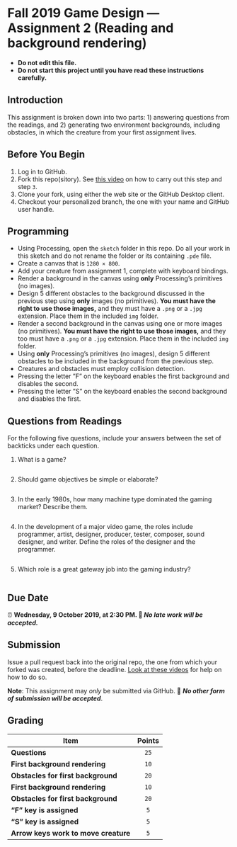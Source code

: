 # Fall 2019 Game Design — Assignment 2 (Reading and background rendering)

* **Do not edit this file.**  
* **Do not start this project until you have read these instructions carefully.**

## Introduction
This assignment is broken down into two parts: 1) answering questions from the readings, and 2) generating two environment backgrounds, including obstacles, in which the creature from your first assignment lives.

## Before You Begin
1. Log in to GitHub.
2. Fork this repo(sitory). See [this video](http://code-warrior.github.io/tutorials/git/github/forking-and-cloning-at-the-github-web-site/) on how to carry out this step and step `3`.
3. Clone your fork, using either the web site or the GitHub Desktop client.
4. Checkout your personalized branch, the one with your name and GitHub user handle.

## Programming
* Using Processing, open the `sketch` folder in this repo. Do all your work in this sketch and do not rename the folder or its containing `.pde` file.
* Create a canvas that is `1280 × 800`.
* Add your creature from assignment 1, complete with keyboard bindings.
* Render a background in the canvas using **only** Processing’s primitives (no images).
* Design 5 different obstacles to the background discussed in the previous step using **only** images (no primitives). **You must have the right to use those images,** and they must have a `.png` or a `.jpg` extension. Place them in the included `img` folder.
* Render a second background in the canvas using one or more images (no primitives). **You must have the right to use those images,** and they too must have a `.png` or a `.jpg` extension. Place them in the included `img` folder.
* Using **only** Processing’s primitives (no images), design 5 different obstacles to be included in the background from the previous step.
* Creatures and obstacles must employ collision detection.
* Pressing the letter ”F” on the keyboard enables the first background and disables the second.
* Pressing the letter ”S” on the keyboard enables the second background and disables the first.

## Questions from Readings
For the following five questions, include your answers between the set of backticks under each question.

1. What is a game?
```

```
2. Should game objectives be simple or elaborate?
```

```
3. In the early 1980s, how many machine type dominated the gaming market? Describe them.
```

```
4. In the development of a major video game, the roles include programmer, artist, designer, producer, tester, composer, sound designer, and writer. Define the roles of the designer and the programmer.
```

```
5. Which role is a great gateway job into the gaming industry?
```

```

## Due Date
⏰ **Wednesday, 9 October 2019, at 2:30 PM. 🚫 _No late work will be accepted._**

## Submission
Issue a pull request back into the original repo, the one from which your forked was created, before the deadline. [Look at these videos](http://code-warrior.github.io/tutorials/git/github/) for help on how to do so.

**Note**: This assignment may *only* be submitted via GitHub. 🚫 **_No other form of submission will be accepted_**.

## Grading
| Item                                 | Points |
|--------------------------------------|:------:|
| **Questions**                        | `25`   |
| **First background rendering**       | `10`   |
| **Obstacles for first background**   | `20`   |
| **First background rendering**       | `10`   |
| **Obstacles for first background**   | `20`   |
| **“F” key is assigned**              | `5`    |
| **“S” key is assigned**              | `5`    |
| **Arrow keys work to move creature** | `5`    |
